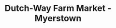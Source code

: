 ---
title: "Dutch-Way Farm Market - Myerstown"
url: /myerstown/dutch-way-farm-market-myerstown/
shop: Supermarkt
---